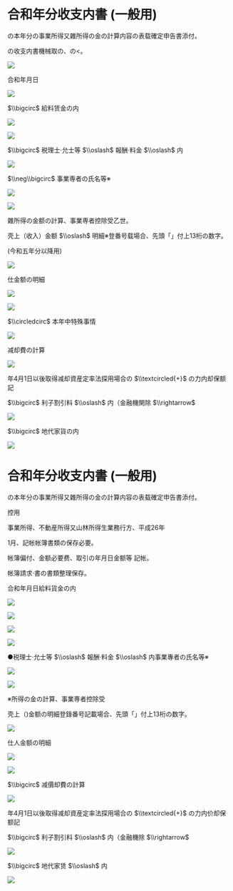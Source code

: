 # 合和年分收支内書 (一般用)

の本年分の事業所得又雜所得の金の計算内容の表载確定申告書添付。

の收支内書機械取の、の<。

![](https://www.nta.go.jp/tmp/59073185-7b5d-44e5-bf29-be5340de3eb3/images/9fc576dfababdea46d18bfb412d5551a72c6e3f0d53611ce1d79aea3d079342c.jpg)

合和年月日

![](https://www.nta.go.jp/tmp/59073185-7b5d-44e5-bf29-be5340de3eb3/images/09d8cf8bbd9eae6b6204fba1b379a80b1f85cde6a1a974b7b28a731d8903aca8.jpg)

$\\bigcirc$ 給料赁金の内

![](https://www.nta.go.jp/tmp/59073185-7b5d-44e5-bf29-be5340de3eb3/images/5169cb18190f6e7892a37c197d2e3a2388c9e07229feeda4d5a83b7ccaa00016.jpg)

![](https://www.nta.go.jp/tmp/59073185-7b5d-44e5-bf29-be5340de3eb3/images/54ca9bb70a45f6f107da6303a6b8b7a99432a48852b24521df340c84e0df302b.jpg)

$\\bigcirc$ 税理士·允士等 $\\oslash$ 報酬·料金 $\\oslash$ 内

![](https://www.nta.go.jp/tmp/59073185-7b5d-44e5-bf29-be5340de3eb3/images/613d61a26505d2a6d9615cea94f1a451e8f777c3a0af5cca027959c986d209f2.jpg)

$\\neg\\bigcirc$ 事業専者の氏名等※

![](https://www.nta.go.jp/tmp/59073185-7b5d-44e5-bf29-be5340de3eb3/images/ccc1c632d46cf4005c9b9baec9a059880cf802c5c0c1b8da9a37536573badb97.jpg)

![](https://www.nta.go.jp/tmp/59073185-7b5d-44e5-bf29-be5340de3eb3/images/af9d127d684a4068f9e6223b48ae475946ea13038875b0c1c7767a2d3f2295ff.jpg)

雜所得の金额の計算、事業専者控除受乙世。

壳上（收入）金额 $\\oslash$ 明細※登番号载場合、先頭「」付上13桁の数字。

(今和五年分以降用)

![](https://www.nta.go.jp/tmp/59073185-7b5d-44e5-bf29-be5340de3eb3/images/a92ac5ff5f3cbc87fb565657ef589ee3fdd51d5355411ed0377f97ba65d0f759.jpg)

仕金额の明細

![](https://www.nta.go.jp/tmp/59073185-7b5d-44e5-bf29-be5340de3eb3/images/f676912368546db5268e2fca82f29a36df758cfe3547f770ec599cfd3f80ee3c.jpg)

![](https://www.nta.go.jp/tmp/59073185-7b5d-44e5-bf29-be5340de3eb3/images/b5b8e412fe65a1767a91b588bc45b4336b3468367eaf29cbacb8364ebdd5715f.jpg)

$\\circledcirc$ 本年中特殊事情

![](https://www.nta.go.jp/tmp/59073185-7b5d-44e5-bf29-be5340de3eb3/images/e447d874adbf6427a1ba8f76b31c5e58adc19d235d9c1781ea7f31feb177b3b1.jpg)

减却費の計算

![](https://www.nta.go.jp/tmp/59073185-7b5d-44e5-bf29-be5340de3eb3/images/0a98355a5c623c7c20a2097ae24f705198635313a59383167a1292366de42060.jpg)

年4月1日以後取得减却資産定率法探用場合の $\\textcircled{+}$ の力内却保额記

$\\bigcirc$ 利子割引料 $\\oslash$ 内（金融機関除 $\\rightarrow$

![](https://www.nta.go.jp/tmp/59073185-7b5d-44e5-bf29-be5340de3eb3/images/24ff29ddc97b8902b0d1007ca3341fd42804ab494dee3111a5028e33723f5620.jpg)

$\\bigcirc$ 地代家貨の内

![](https://www.nta.go.jp/tmp/59073185-7b5d-44e5-bf29-be5340de3eb3/images/02155c3178a726f85e246746b672fa26cba0668df082a18c3c655a0c007f0b06.jpg)

# 合和年分收支内書 (一般用)

の本年分の事業所得又雜所得の金の計算内容の表载確定申告書添付。

控用

事業所得、不動産所得又山林所得生業務行方、平成26年

1月、記帐帐簿書類の保存必要。

帐簿偏付、金额必要费、取引の年月日金额等 記帐。

帐簿請求·書の書類整理保存。

合和年月日給料貨金の内

![](https://www.nta.go.jp/tmp/59073185-7b5d-44e5-bf29-be5340de3eb3/images/22c22e95b32a89281217f062ee84d8e6de952037fd2a2f8c8c1ec5df991a78e2.jpg)

![](https://www.nta.go.jp/tmp/59073185-7b5d-44e5-bf29-be5340de3eb3/images/81b96e0c9e895f878060ecb4837a034a42858d16c8f20c814e4213528bc1dd38.jpg)

![](https://www.nta.go.jp/tmp/59073185-7b5d-44e5-bf29-be5340de3eb3/images/bbc6709eb4b16144d040b55006d97752ba857ca44832327b7f25f972c3540f23.jpg)

![](https://www.nta.go.jp/tmp/59073185-7b5d-44e5-bf29-be5340de3eb3/images/8146e0191667945d62790e3e15102e50a6a9cbe8365a014c8996bd7ec8f57af7.jpg)

●税理士·允士等 $\\oslash$ 報酬·料金 $\\oslash$ 内事業專者の氏名等※

![](https://www.nta.go.jp/tmp/59073185-7b5d-44e5-bf29-be5340de3eb3/images/2dac642604270e3a3a47761a757c704aef6f7a8f285919bd9f69fdc923772a4a.jpg)

![](https://www.nta.go.jp/tmp/59073185-7b5d-44e5-bf29-be5340de3eb3/images/22138e057da2e8729821a35a231bbbc2fb57de01e389cac24bb9b73d5078da1c.jpg)

※所得の金の計算、事業専者控除受

壳上（)金额の明細登錄番号記載場合、先頭「」付上13桁の数字。

![](https://www.nta.go.jp/tmp/59073185-7b5d-44e5-bf29-be5340de3eb3/images/d90040156224c1eedcd0b8309a756e42643c4e2d10524c76e4def7401fc84a03.jpg)

仕人金额の明細

![](https://www.nta.go.jp/tmp/59073185-7b5d-44e5-bf29-be5340de3eb3/images/51330e7c02c9643bcf86c5d034ec0064129cc886387ca0ee1f113169494d12b8.jpg)

![](https://www.nta.go.jp/tmp/59073185-7b5d-44e5-bf29-be5340de3eb3/images/47043e5e14f90faa712d353f7e04638d601d07d521f619f24b1799a902108342.jpg)

$\\bigcirc$ 减價却費の計算

![](https://www.nta.go.jp/tmp/59073185-7b5d-44e5-bf29-be5340de3eb3/images/dfb5e562a4fc372706d1459cd55b55ced6537f65c2a3b7d85afa6352d4f27884.jpg)

年4月1日以後取得减却資産定率法探用場合の $\\textcircled{+}$ の力内价却保额記

$\\bigcirc$ 利子割引料 $\\oslash$ 内（金融機除 $\\rightarrow$

![](https://www.nta.go.jp/tmp/59073185-7b5d-44e5-bf29-be5340de3eb3/images/ce54ddd70188b6b2bb05db1be8f45bed780cc29404fe5be757319e1d6bc85712.jpg)

$\\bigcirc$ 地代家赁 $\\oslash$ 内

![](https://www.nta.go.jp/tmp/59073185-7b5d-44e5-bf29-be5340de3eb3/images/de5cdd5cb22565bebd31fb4a5aacd25b21addbdf1bfdd8da6809ff7fcac9f7f4.jpg)